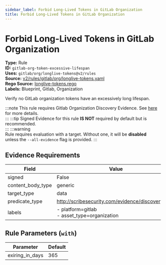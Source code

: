 ```yaml
---
sidebar_label: Forbid Long-Lived Tokens in GitLab Organization
title: Forbid Long-Lived Tokens in GitLab Organization
---  
```

# Forbid Long-Lived Tokens in GitLab Organization  
**Type:** Rule  
**ID:** `gitlab-org-token-excessive-lifespan`  
**Uses:** `gitlab/org/longlive-tokens@v2/rules`  
**Source:** [v2/rules/gitlab/org/longlive-tokens.yaml](https://github.com/scribe-public/sample-policies/blob/main/v2/rules/gitlab/org/longlive-tokens.yaml)  
**Rego Source:** [longlive-tokens.rego](https://github.com/scribe-public/sample-policies/blob/main/v2/rules/gitlab/org/longlive-tokens.rego)  
**Labels:** Blueprint, Gitlab, Organization  

Verify no GitLab organization tokens have an excessively long lifespan.

:::note 
This rule requires Gitlab Organization Discovery Evidence. See [here](https://scribe-security.netlify.app/platforms/discover#gitlab-discovery) for more details.  
::: 
:::tip 
Signed Evidence for this rule **IS NOT** required by default but is recommended.  
::: 
:::warning  
Rule requires evaluation with a target. Without one, it will be **disabled** unless the `--all-evidence` flag is provided.
::: 

## Evidence Requirements  
| Field | Value |
|-------|-------|
| signed | False |
| content_body_type | generic |
| target_type | data |
| predicate_type | http://scribesecurity.com/evidence/discovery/v0.1 |
| labels | - platform=gitlab<br/>- asset_type=organization |

## Rule Parameters (`with`)  
| Parameter | Default |
|-----------|---------|
| exiring_in_days | 365 |

